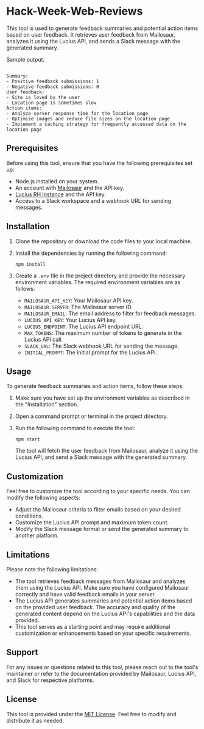 # Hack-Week-Web-Reviews

This tool is used to generate feedback summaries and potential action items based on user feedback. It retrieves user feedback from Mailosaur, analyzes it using the Lucius API, and sends a Slack message with the generated summary.

Sample output:
```New feedback incoming! :praise-the-sun:

Summary:
- Positive feedback submissions: 1
- Negative feedback submissions: 0
User feedback:
- Site is loved by the user
- Location page is sometimes slow
Action items:
- Analyze server response time for the location page
- Optimize images and reduce file sizes on the location page
- Implement a caching strategy for frequently accessed data on the location page
```

## Prerequisites

Before using this tool, ensure that you have the following prerequisites set up:

- Node.js installed on your system.
- An account with [Mailosaur](https://www.mailosaur.com/) and the API key.
- [Lucius RH Instance](https://github.com/rockethomes/hackweek-openai-chatgpt/tree/main) and the API key.
- Access to a Slack workspace and a webhook URL for sending messages.

## Installation

1. Clone the repository or download the code files to your local machine.

2. Install the dependencies by running the following command:

   ```shell
   npm install
   ```

3. Create a `.env` file in the project directory and provide the necessary environment variables. The required environment variables are as follows:

   - `MAILOSAUR_API_KEY`: Your Mailosaur API key.
   - `MAILOSAUR_SERVER`: The Mailosaur server ID.
   - `MAILOSAUR_EMAIL`: The email address to filter for feedback messages.
   - `LUCIUS_API_KEY`: Your Lucius API key.
   - `LUCIUS_ENDPOINT`: The Lucius API endpoint URL.
   - `MAX_TOKENS`: The maximum number of tokens to generate in the Lucius API call.
   - `SLACK_URL`: The Slack webhook URL for sending the message.
   - `INITIAL_PROMPT`: The initial prompt for the Lucius API.

## Usage

To generate feedback summaries and action items, follow these steps:

1. Make sure you have set up the environment variables as described in the "Installation" section.

2. Open a command prompt or terminal in the project directory.

3. Run the following command to execute the tool:

   ```shell
   npm start
   ```

   The tool will fetch the user feedback from Mailosaur, analyze it using the Lucius API, and send a Slack message with the generated summary.

## Customization

Feel free to customize the tool according to your specific needs. You can modify the following aspects:

- Adjust the Mailosaur criteria to filter emails based on your desired conditions.
- Customize the Lucius API prompt and maximum token count.
- Modify the Slack message format or send the generated summary to another platform.

## Limitations

Please note the following limitations:

- The tool retrieves feedback messages from Mailosaur and analyzes them using the Lucius API. Make sure you have configured Mailosaur correctly and have valid feedback emails in your server.
- The Lucius API generates summaries and potential action items based on the provided user feedback. The accuracy and quality of the generated content depend on the Lucius API's capabilities and the data provided.
- This tool serves as a starting point and may require additional customization or enhancements based on your specific requirements.

## Support

For any issues or questions related to this tool, please reach out to the tool's maintainer or refer to the documentation provided by Mailosaur, Lucius API, and Slack for respective platforms.

## License

This tool is provided under the [MIT License](https://opensource.org/licenses/MIT). Feel free to modify and distribute it as needed.
